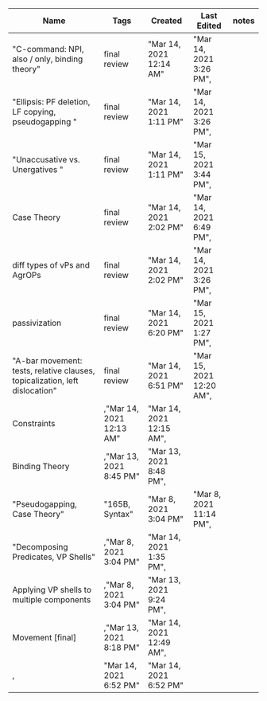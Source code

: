﻿Name|Tags|Created|Last Edited|notes
-|-|-|-|-|
"C-command: NPI, also / only,  binding theory"|final review|"Mar 14, 2021 12:14 AM"|"Mar 14, 2021 3:26 PM",
"Ellipsis: PF deletion, LF copying, pseudogapping "|final review|"Mar 14, 2021 1:11 PM"|"Mar 14, 2021 3:26 PM",
"Unaccusative vs. Unergatives "|final review|"Mar 14, 2021 1:11 PM"|"Mar 15, 2021 3:44 PM",
Case Theory|final review|"Mar 14, 2021 2:02 PM"|"Mar 14, 2021 6:49 PM",
diff types of vPs and AgrOPs|final review|"Mar 14, 2021 2:02 PM"|"Mar 14, 2021 3:26 PM",
passivization|final review|"Mar 14, 2021 6:20 PM"|"Mar 15, 2021 1:27 PM",
"A-bar movement: tests, relative clauses, topicalization, left dislocation"|final review|"Mar 14, 2021 6:51 PM"|"Mar 15, 2021 12:20 AM",
Constraints|,"Mar 14, 2021 12:13 AM"|"Mar 14, 2021 12:15 AM",
Binding Theory|,"Mar 13, 2021 8:45 PM"|"Mar 13, 2021 8:48 PM",
"Pseudogapping, Case Theory"|"165B, Syntax"|"Mar 8, 2021 3:04 PM"|"Mar 8, 2021 11:14 PM",
"Decomposing Predicates, VP Shells"|,"Mar 8, 2021 3:04 PM"|"Mar 14, 2021 1:35 PM",
Applying VP shells to multiple components|,"Mar 8, 2021 3:04 PM"|"Mar 13, 2021 9:24 PM",
Movement [final]|,"Mar 13, 2021 8:18 PM"|"Mar 14, 2021 12:49 AM",
,|"Mar 14, 2021 6:52 PM"|"Mar 14, 2021 6:52 PM"|